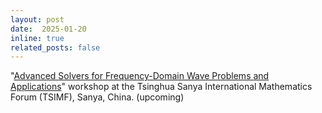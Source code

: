 ```yaml
---
layout: post
date:  2025-01-20
inline: true
related_posts: false
---
```


"[Advanced Solvers for Frequency-Domain Wave Problems and Applications](http://www.tsimf.cn/meeting/detail?id=394)" workshop at the Tsinghua Sanya International Mathematics Forum (TSIMF), Sanya, China. (upcoming)
